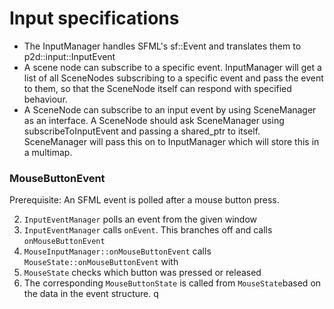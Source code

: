 # Input specifications
* The InputManager handles SFML's sf::Event and translates them to p2d::input::InputEvent
* A scene node can subscribe to a specific event. InputManager will get a list of all SceneNodes subscribing to a specific event and pass the event to them, so that the SceneNode itself can respond with specified behaviour.
* A SceneNode can subscribe to an input event by using SceneManager as an interface. A SceneNode should ask SceneManager using subscribeToInputEvent and passing a shared_ptr to itself. SceneManager will pass this on to InputManager which will store this in a multimap.

### MouseButtonEvent
Prerequisite: An SFML event is polled after a mouse button press.

2. `InputEventManager` polls an event from the given window
3. `InputEventManager` calls `onEvent`. This branches off and calls `onMouseButtonEvent`
4. `MouseInputManager::onMouseButtonEvent` calls `MouseState::onMouseButtonEvent` with
5. `MouseState` checks which button was pressed or released
6. The corresponding `MouseButtonState` is called from `MouseState`based on the data in the event structure. q

```

```